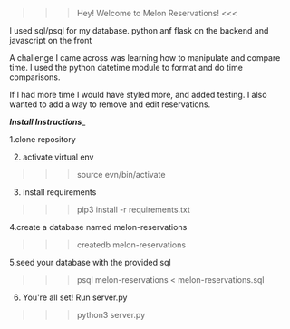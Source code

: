 >>> Hey! Welcome to Melon Reservations! <<<

I used sql/psql for my database.
python anf flask on the backend and javascript on the front


A challenge I came across was learning how to manipulate and  compare time. I used the python datetime module to format and do time comparisons. 

If I had more time I would have styled more, and added testing. I also wanted to add a way to remove and edit reservations. 








___________Install Instructions____________

1.clone repository


2. activate virtual env
>>> source evn/bin/activate

3. install requirements
>>> pip3 install -r requirements.txt

4.create a database named melon-reservations
>>> createdb melon-reservations

5.seed your database with the provided sql
>>> psql melon-reservations < melon-reservations.sql

6. You're all set! Run server.py
>>> python3 server.py